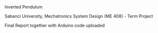 Inverted Pendulum 

Sabanci University, Mechatronics System Design (ME 408) - Term Project

Final Report together with Arduino code uploaded
